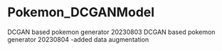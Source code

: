 # Pokemon_DCGANModel

DCGAN based pokemon generator 20230803
DCGAN based pokemon generator 20230804
-added data augmentation
